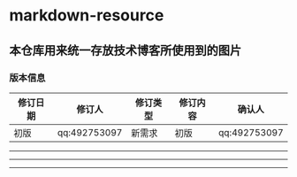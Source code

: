 # markdown-resource
本仓库用来统一存放技术博客所使用到的图片 
---
### 版本信息
修订日期 | 修订人 | 修订类型 | 修订内容 | 确认人
---|--- |--- |--- |---
初版 | qq:492753097 | 新需求 | 初版 | qq:492753097

---

---

---
